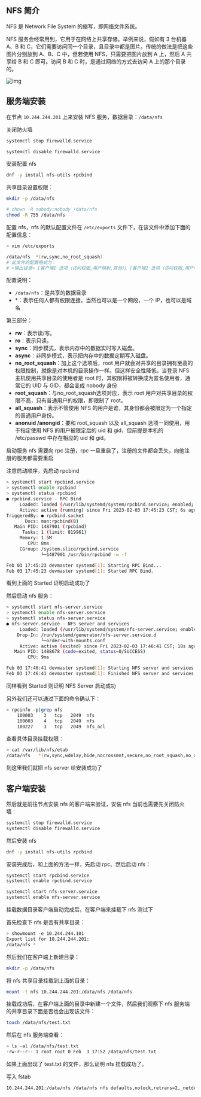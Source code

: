 ## NFS 简介

NFS 是 Network File System 的缩写，即网络文件系统。

NFS 服务会经常用到，它用于在网络上共享存储。举例来说，假如有 3 台机器 A、B 和 C，它们需要访问同一个目录，且目录中都是图片。传统的做法是把这些图片分别放到 A、B、C 中，但若使用 NFS，只需要把图片放到 A 上，然后 A 共享给 B 和 C 即可。访问 B 和 C 时，是通过网络的方式去访问 A 上的那个目录的。

![img](.assets/ZTYjw6KickuDibLneVd3NBdNXpyTiaMhF6XNTLW5oZe4G8ZThSTZCoM9XWwpDGfCPOjoxbplTacPEBwPqMJwQBE0w.png)

## 服务端安装

在节点 `10.244.244.201` 上来安装 NFS 服务，数据目录：`/data/nfs`

关闭防火墙

```bash
systemctl stop firewalld.service

systemctl disable firewalld.service
```

安装配置 nfs

```bash
dnf -y install nfs-utils rpcbind
```

共享目录设置权限：

```bash
mkdir -p /data/nfs

# chown -R nobody:nobody /data/nfs
chmod -R 755 /data/nfs
```

配置 nfs，nfs 的默认配置文件在 `/etc/exports` 文件下，在该文件中添加下面的配置信息：

```bash
> vim /etc/exports

/data/nfs  *(rw,sync,no_root_squash)
# 此文件的配置格式为：
# <输出目录> [客户端1 选项（访问权限,用户映射,其他）] [客户端2 选项（访问权限,用户映射,其他）]
```

配置说明：

- `/data/nfs`：是共享的数据目录
- *：表示任何人都有权限连接，当然也可以是一个网段，一个 IP，也可以是域名

第三部分：

- **rw**：表示读/写。
- **ro**：表示只读。
- **sync**：同步模式，表示内存中的数据实时写入磁盘。
- **async**：非同步模式，表示把内存中的数据定期写入磁盘。
- **no_root_squash**：加上这个选项后，root 用户就会对共享的目录拥有至高的权限控制，就像是对本机的目录操作一样。但这样安全性降低。当登录 NFS 主机使用共享目录的使用者是 root 时，其权限将被转换成为匿名使用者，通常它的 UID 与 GID，都会变成 nobody 身份
- **root_squash**：与no_root_squash选项对应，表示 root 用户对共享目录的权限不高，只有普通用户的权限，即限制了 root。
- **all_squash**：表示不管使用 NFS 的用户是谁，其身份都会被限定为一个指定的普通用户身份。
- **anonuid /anongid**：要和 root_squash 以及 all_squash 选项一同使用，用于指定使用 NFS 的用户被限定后的 uid 和 gid，但前提是本机的 /etc/passwd 中存在相应的 uid 和 gid。

启动服务 nfs 需要向 rpc 注册，rpc 一旦重启了，注册的文件都会丢失，向他注册的服务都需要重启

注意启动顺序，先启动 rpcbind

```bash
> systemctl start rpcbind.service
> systemctl enable rpcbind
> systemctl status rpcbind
● rpcbind.service - RPC Bind
     Loaded: loaded (/usr/lib/systemd/system/rpcbind.service; enabled; vendor preset: enabled)
     Active: active (running) since Fri 2023-02-03 17:45:23 CST; 6s ago
TriggeredBy: ● rpcbind.socket
       Docs: man:rpcbind(8)
   Main PID: 1487901 (rpcbind)
      Tasks: 1 (limit: 819961)
     Memory: 1.5M
        CPU: 8ms
     CGroup: /system.slice/rpcbind.service
             └─1487901 /usr/bin/rpcbind -w -f

Feb 03 17:45:23 devmaster systemd[1]: Starting RPC Bind...
Feb 03 17:45:23 devmaster systemd[1]: Started RPC Bind.
```

看到上面的 Started 证明启动成功了

然后启动 nfs 服务：

```bash
> systemctl start nfs-server.service
> systemctl enable nfs-server.service
> systemctl status nfs-server.service
● nfs-server.service - NFS server and services
     Loaded: loaded (/usr/lib/systemd/system/nfs-server.service; enabled; vendor preset: disabled)
    Drop-In: /run/systemd/generator/nfs-server.service.d
             └─order-with-mounts.conf
     Active: active (exited) since Fri 2023-02-03 17:46:41 CST; 18s ago
   Main PID: 1488678 (code=exited, status=0/SUCCESS)
        CPU: 9ms

Feb 03 17:46:41 devmaster systemd[1]: Starting NFS server and services...
Feb 03 17:46:41 devmaster systemd[1]: Finished NFS server and services.
```

同样看到 Started 则证明 NFS Server 启动成功

另外我们还可以通过下面的命令确认下：

```bash
> rpcinfo -p|grep nfs
    100003    3   tcp   2049  nfs
    100003    4   tcp   2049  nfs
    100227    3   tcp   2049  nfs_acl
```

查看具体目录挂载权限：

```bash
> cat /var/lib/nfs/etab
/data/nfs	*(rw,sync,wdelay,hide,nocrossmnt,secure,no_root_squash,no_all_squash,no_subtree_check,secure_locks,acl,no_pnfs,anonuid=65534,anongid=65534,sec=sys,rw,secure,no_root_squash,no_all_squash)
```

到这里我们就把 nfs server 给安装成功了

## 客户端安装

然后就是前往节点安装 nfs 的客户端来验证，安装 nfs 当前也需要先关闭防火墙：

```bash
systemctl stop firewalld.service
systemctl disable firewalld.service
```

然后安装 nfs

```bash
dnf -y install nfs-utils rpcbind
```

安装完成后，和上面的方法一样，先启动 rpc、然后启动 nfs：

```bash
systemctl start rpcbind.service
systemctl enable rpcbind.service

systemctl start nfs-server.service
systemctl enable nfs-server.service

```

挂载数据目录客户端启动完成后，在客户端来挂载下 nfs 测试下

首先检查下 nfs 是否有共享目录：

```bash
> showmount -e 10.244.244.101
Export list for 10.244.244.201:
/data/nfs *
```

然后我们在客户端上新建目录：

```bash
mkdir -p /data/nfs
```

将 nfs 共享目录挂载到上面的目录：

```bash
mount -t nfs 10.244.244.201:/data/nfs /data/nfs
```

挂载成功后，在客户端上面的目录中新建一个文件，然后我们观察下 nfs 服务端的共享目录下面是否也会出现该文件：

```bash
touch /data/nfs/test.txt
```

然后在 nfs 服务端查看：

```bash
> ls -al /data/nfs/test.txt
-rw-r--r-- 1 root root 0 Feb  3 17:52 /data/nfs/test.txt
```

如果上面出现了 test.txt 的文件，那么证明 nfs 挂载成功了。

写入 fstab

```bash
10.244.244.201:/data/nfs /data/nfs nfs defaults,nolock,retrans=2,_netdev 0 0
```

